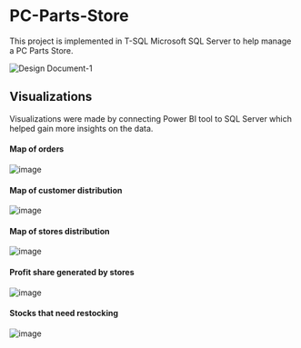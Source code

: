 # PC-Parts-Store

This project is implemented in T-SQL Microsoft SQL Server to help manage a PC Parts Store.

![Design Document-1](https://user-images.githubusercontent.com/32200918/136634269-be25c4b3-e9cf-44b8-ac34-c25b29d7531f.jpg)

## Visualizations

Visualizations were made by connecting Power BI tool to SQL Server which helped gain more insights on the data.

#### Map of orders
![image](https://user-images.githubusercontent.com/32200918/183511962-573464b6-5b6c-4036-8d87-091d85033822.png)

#### Map of customer distribution
![image](https://user-images.githubusercontent.com/32200918/183511780-9f71361d-ca76-44c6-818d-a78e92a67f36.png)

#### Map of stores distribution
![image](https://user-images.githubusercontent.com/32200918/183511866-9bfdc22c-4530-466e-82b6-71661d0b604f.png)

#### Profit share generated by stores
![image](https://user-images.githubusercontent.com/32200918/183511295-0eb6e2fc-3a5c-47e3-afa3-a3b835e7e3c1.png)

#### Stocks that need restocking
![image](https://user-images.githubusercontent.com/32200918/183511352-58e5a227-6a5d-4b53-a025-9ffdcf910210.png)
